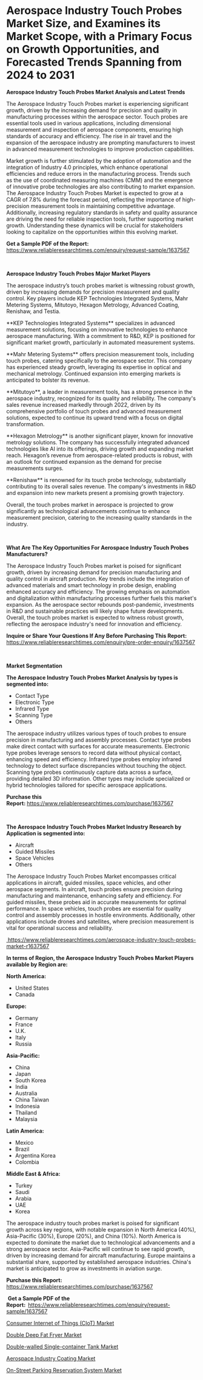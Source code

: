 <p><h1>Aerospace Industry Touch Probes Market Size, and Examines its Market Scope, with a Primary Focus on Growth Opportunities, and Forecasted Trends Spanning from 2024 to 2031</h1></p><p><strong>Aerospace Industry Touch Probes Market Analysis and Latest Trends</strong></p>
<p><p>The Aerospace Industry Touch Probes market is experiencing significant growth, driven by the increasing demand for precision and quality in manufacturing processes within the aerospace sector. Touch probes are essential tools used in various applications, including dimensional measurement and inspection of aerospace components, ensuring high standards of accuracy and efficiency. The rise in air travel and the expansion of the aerospace industry are prompting manufacturers to invest in advanced measurement technologies to improve production capabilities.</p><p>Market growth is further stimulated by the adoption of automation and the integration of Industry 4.0 principles, which enhance operational efficiencies and reduce errors in the manufacturing process. Trends such as the use of coordinated measuring machines (CMM) and the emergence of innovative probe technologies are also contributing to market expansion. The Aerospace Industry Touch Probes Market is expected to grow at a CAGR of 7.8% during the forecast period, reflecting the importance of high-precision measurement tools in maintaining competitive advantage. Additionally, increasing regulatory standards in safety and quality assurance are driving the need for reliable inspection tools, further supporting market growth. Understanding these dynamics will be crucial for stakeholders looking to capitalize on the opportunities within this evolving market.</p></p>
<p><strong>Get a Sample PDF of the Report:&nbsp;</strong> <a href="https://www.reliableresearchtimes.com/enquiry/request-sample/1637567?utm_campaign=1558&utm_medium=2&utm_source=Github&utm_content=ia&utm_term=07122024&utm_id=aerospace-industry-touch-probes">https://www.reliableresearchtimes.com/enquiry/request-sample/1637567</a></p>
<p>&nbsp;</p>
<p><strong>Aerospace Industry Touch Probes Major Market Players</strong></p>
<p><p>The aerospace industry’s touch probes market is witnessing robust growth, driven by increasing demands for precision measurement and quality control. Key players include KEP Technologies Integrated Systems, Mahr Metering Systems, Mitutoyo, Hexagon Metrology, Advanced Coating, Renishaw, and Testia.</p><p>**KEP Technologies Integrated Systems** specializes in advanced measurement solutions, focusing on innovative technologies to enhance aerospace manufacturing. With a commitment to R&D, KEP is positioned for significant market growth, particularly in automated measurement systems.</p><p>**Mahr Metering Systems** offers precision measurement tools, including touch probes, catering specifically to the aerospace sector. This company has experienced steady growth, leveraging its expertise in optical and mechanical metrology. Continued expansion into emerging markets is anticipated to bolster its revenue.</p><p>**Mitutoyo**, a leader in measurement tools, has a strong presence in the aerospace industry, recognized for its quality and reliability. The company's sales revenue increased markedly through 2022, driven by its comprehensive portfolio of touch probes and advanced measurement solutions, expected to continue its upward trend with a focus on digital transformation.</p><p>**Hexagon Metrology** is another significant player, known for innovative metrology solutions. The company has successfully integrated advanced technologies like AI into its offerings, driving growth and expanding market reach. Hexagon’s revenue from aerospace-related products is robust, with an outlook for continued expansion as the demand for precise measurements surges.</p><p>**Renishaw** is renowned for its touch probe technology, substantially contributing to its overall sales revenue. The company's investments in R&D and expansion into new markets present a promising growth trajectory.</p><p>Overall, the touch probes market in aerospace is projected to grow significantly as technological advancements continue to enhance measurement precision, catering to the increasing quality standards in the industry.</p></p>
<p>&nbsp;</p>
<p><strong>What Are The Key Opportunities For Aerospace Industry Touch Probes Manufacturers?</strong></p>
<p><p>The Aerospace Industry Touch Probes market is poised for significant growth, driven by increasing demand for precision manufacturing and quality control in aircraft production. Key trends include the integration of advanced materials and smart technology in probe design, enabling enhanced accuracy and efficiency. The growing emphasis on automation and digitalization within manufacturing processes further fuels this market's expansion. As the aerospace sector rebounds post-pandemic, investments in R&D and sustainable practices will likely shape future developments. Overall, the touch probes market is expected to witness robust growth, reflecting the aerospace industry's need for innovation and efficiency.</p></p>
<p><strong>Inquire or Share Your Questions If Any Before Purchasing This Report:</strong> <a href="https://www.reliableresearchtimes.com/enquiry/pre-order-enquiry/1637567?utm_campaign=1558&utm_medium=2&utm_source=Github&utm_content=ia&utm_term=07122024&utm_id=aerospace-industry-touch-probes">https://www.reliableresearchtimes.com/enquiry/pre-order-enquiry/1637567</a></p>
<p>&nbsp;</p>
<p><strong>Market Segmentation</strong></p>
<p><strong>The Aerospace Industry Touch Probes Market Analysis by types is segmented into:</strong></p>
<p><ul><li>Contact Type</li><li>Electronic Type</li><li>Infrared Type</li><li>Scanning Type</li><li>Others</li></ul></p>
<p><p>The aerospace industry utilizes various types of touch probes to ensure precision in manufacturing and assembly processes. Contact type probes make direct contact with surfaces for accurate measurements. Electronic type probes leverage sensors to record data without physical contact, enhancing speed and efficiency. Infrared type probes employ infrared technology to detect surface discrepancies without touching the object. Scanning type probes continuously capture data across a surface, providing detailed 3D information. Other types may include specialized or hybrid technologies tailored for specific aerospace applications.</p></p>
<p><strong>Purchase this Report:&nbsp;</strong><a href="https://www.reliableresearchtimes.com/purchase/1637567?utm_campaign=1558&utm_medium=2&utm_source=Github&utm_content=ia&utm_term=07122024&utm_id=aerospace-industry-touch-probes">https://www.reliableresearchtimes.com/purchase/1637567</a></p>
<p>&nbsp;</p>
<p><strong>The Aerospace Industry Touch Probes Market Industry Research by Application is segmented into:</strong></p>
<p><ul><li>Aircraft</li><li>Guided Missiles</li><li>Space Vehicles</li><li>Others</li></ul></p>
<p><p>The Aerospace Industry Touch Probes Market encompasses critical applications in aircraft, guided missiles, space vehicles, and other aerospace segments. In aircraft, touch probes ensure precision during manufacturing and maintenance, enhancing safety and efficiency. For guided missiles, these probes aid in accurate measurements for optimal performance. In space vehicles, touch probes are essential for quality control and assembly processes in hostile environments. Additionally, other applications include drones and satellites, where precision measurement is vital for operational success and reliability.</p></p>
<p><a href="https://www.reliableresearchtimes.com/aerospace-industry-touch-probes-market-r1637567?utm_campaign=1558&utm_medium=2&utm_source=Github&utm_content=ia&utm_term=07122024&utm_id=aerospace-industry-touch-probes">&nbsp;https://www.reliableresearchtimes.com/aerospace-industry-touch-probes-market-r1637567</a></p>
<p><strong>In terms of Region, the Aerospace Industry Touch Probes Market Players available by Region are:</strong></p>
<p>
    <p> <strong> North America: </strong>
        <ul>
            <li>United States</li>
            <li>Canada</li>
        </ul>
        </p> 
    <p> <strong> Europe: </strong>
        <ul>
            <li>Germany</li>
            <li>France</li>
            <li>U.K.</li>
            <li>Italy</li>
            <li>Russia</li>
        </ul>
        </p> 
    <p> <strong> Asia-Pacific: </strong>
        <ul>
            <li>China</li>
            <li>Japan</li>
            <li>South Korea</li>
            <li>India</li>
            <li>Australia</li>
            <li>China Taiwan</li>
            <li>Indonesia</li>
            <li>Thailand</li>
            <li>Malaysia</li>
        </ul>
        </p> 
    <p> <strong> Latin America: </strong>
        <ul>
            <li>Mexico</li>
            <li>Brazil</li>
            <li>Argentina Korea</li>
            <li>Colombia</li>
        </ul>
        </p> 
    <p> <strong> Middle East & Africa: </strong>
        <ul>
            <li>Turkey</li>
            <li>Saudi</li>
            <li>Arabia</li>
            <li>UAE</li>
            <li>Korea</li>
        </ul>
    </p>
    </p>
<p><p>The aerospace industry touch probes market is poised for significant growth across key regions, with notable expansion in North America (40%), Asia-Pacific (30%), Europe (20%), and China (10%). North America is expected to dominate the market due to technological advancements and a strong aerospace sector. Asia-Pacific will continue to see rapid growth, driven by increasing demand for aircraft manufacturing. Europe maintains a substantial share, supported by established aerospace industries. China's market is anticipated to grow as investments in aviation surge.</p></p>
<p><strong>Purchase this Report: </strong><a href="https://www.reliableresearchtimes.com/purchase/1637567?utm_campaign=1558&utm_medium=2&utm_source=Github&utm_content=ia&utm_term=07122024&utm_id=aerospace-industry-touch-probes">https://www.reliableresearchtimes.com/purchase/1637567</a></p>
<p>&nbsp;<strong>Get a Sample PDF of the Report:&nbsp;&nbsp;</strong><a href="https://www.reliableresearchtimes.com/enquiry/request-sample/1637567?utm_campaign=1558&utm_medium=2&utm_source=Github&utm_content=ia&utm_term=07122024&utm_id=aerospace-industry-touch-probes">https://www.reliableresearchtimes.com/enquiry/request-sample/1637567</a></p>
<p><strong></strong></p>
<p><p><a href="https://www.linkedin.com/pulse/latest-forecast-shows-consumer-internet-things-ciot-market-size-1cftf?utm_campaign=1558&utm_medium=2&utm_source=Github&utm_content=ia&utm_term=07122024&utm_id=aerospace-industry-touch-probes">Consumer Internet of Things (CIoT) Market</a></p><p><a href="https://issuu.com/reportprime-2/docs/double-deep-fat-fryer-market-size-2030.pptx?utm_campaign=1558&utm_medium=2&utm_source=Github&utm_content=ia&utm_term=07122024&utm_id=aerospace-industry-touch-probes">Double Deep Fat Fryer Market</a></p><p><a href="https://issuu.com/reportprime-2/docs/double-walled-single-container-tank-market-size-20?utm_campaign=1558&utm_medium=2&utm_source=Github&utm_content=ia&utm_term=07122024&utm_id=aerospace-industry-touch-probes">Double-walled Single-container Tank Market</a></p><p><a href="https://github.com/mookiesville/Market-Research-Report-List-1/blob/main/aerospace-industry-coating-market.md?utm_campaign=1558&utm_medium=2&utm_source=Github&utm_content=ia&utm_term=07122024&utm_id=aerospace-industry-touch-probes">Aerospace Industry Coating Market</a></p><p><a href="https://www.linkedin.com/pulse/from-2024-2031-industryrevenue-generation-current-cagr69as-on-street-9o6df?utm_campaign=1558&utm_medium=2&utm_source=Github&utm_content=ia&utm_term=07122024&utm_id=aerospace-industry-touch-probes">On-Street Parking Reservation System Market</a></p></p>